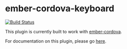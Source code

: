 # ember-cordova-keyboard

[![Build
Status](https://travis-ci.org/isleofcode/ember-cordova-keyboard.svg?branch=master)](https://travis-ci.org/isleofcode/ember-cordova-keyboard)

This plugin is currently built to work with [ember-cordova](https://github.com/isleofcode/ember-cordova).

For documentation on this plugin, please go [here](http://embercordova.com/pages/addons/keyboard).
